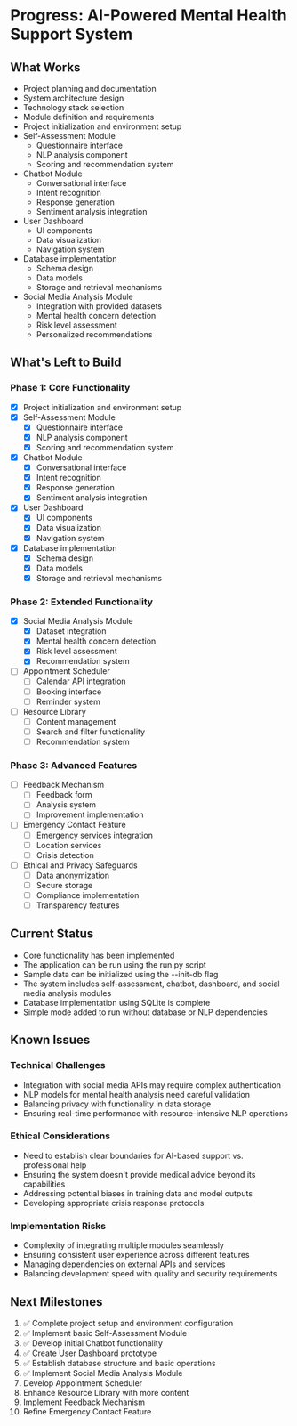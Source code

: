 # Progress: AI-Powered Mental Health Support System

## What Works
- Project planning and documentation
- System architecture design
- Technology stack selection
- Module definition and requirements
- Project initialization and environment setup
- Self-Assessment Module
  - Questionnaire interface
  - NLP analysis component
  - Scoring and recommendation system
- Chatbot Module
  - Conversational interface
  - Intent recognition
  - Response generation
  - Sentiment analysis integration
- User Dashboard
  - UI components
  - Data visualization
  - Navigation system
- Database implementation
  - Schema design
  - Data models
  - Storage and retrieval mechanisms
- Social Media Analysis Module
  - Integration with provided datasets
  - Mental health concern detection
  - Risk level assessment
  - Personalized recommendations

## What's Left to Build

### Phase 1: Core Functionality
- [x] Project initialization and environment setup
- [x] Self-Assessment Module
  - [x] Questionnaire interface
  - [x] NLP analysis component
  - [x] Scoring and recommendation system
- [x] Chatbot Module
  - [x] Conversational interface
  - [x] Intent recognition
  - [x] Response generation
  - [x] Sentiment analysis integration
- [x] User Dashboard
  - [x] UI components
  - [x] Data visualization
  - [x] Navigation system
- [x] Database implementation
  - [x] Schema design
  - [x] Data models
  - [x] Storage and retrieval mechanisms

### Phase 2: Extended Functionality
- [x] Social Media Analysis Module
  - [x] Dataset integration
  - [x] Mental health concern detection
  - [x] Risk level assessment
  - [x] Recommendation system
- [ ] Appointment Scheduler
  - [ ] Calendar API integration
  - [ ] Booking interface
  - [ ] Reminder system
- [ ] Resource Library
  - [ ] Content management
  - [ ] Search and filter functionality
  - [ ] Recommendation system

### Phase 3: Advanced Features
- [ ] Feedback Mechanism
  - [ ] Feedback form
  - [ ] Analysis system
  - [ ] Improvement implementation
- [ ] Emergency Contact Feature
  - [ ] Emergency services integration
  - [ ] Location services
  - [ ] Crisis detection
- [ ] Ethical and Privacy Safeguards
  - [ ] Data anonymization
  - [ ] Secure storage
  - [ ] Compliance implementation
  - [ ] Transparency features

## Current Status
- Core functionality has been implemented
- The application can be run using the run.py script
- Sample data can be initialized using the --init-db flag
- The system includes self-assessment, chatbot, dashboard, and social media analysis modules
- Database implementation using SQLite is complete
- Simple mode added to run without database or NLP dependencies

## Known Issues

### Technical Challenges
- Integration with social media APIs may require complex authentication
- NLP models for mental health analysis need careful validation
- Balancing privacy with functionality in data storage
- Ensuring real-time performance with resource-intensive NLP operations

### Ethical Considerations
- Need to establish clear boundaries for AI-based support vs. professional help
- Ensuring the system doesn't provide medical advice beyond its capabilities
- Addressing potential biases in training data and model outputs
- Developing appropriate crisis response protocols

### Implementation Risks
- Complexity of integrating multiple modules seamlessly
- Ensuring consistent user experience across different features
- Managing dependencies on external APIs and services
- Balancing development speed with quality and security requirements

## Next Milestones
1. ✅ Complete project setup and environment configuration
2. ✅ Implement basic Self-Assessment Module
3. ✅ Develop initial Chatbot functionality
4. ✅ Create User Dashboard prototype
5. ✅ Establish database structure and basic operations
6. ✅ Implement Social Media Analysis Module
7. Develop Appointment Scheduler
8. Enhance Resource Library with more content
9. Implement Feedback Mechanism
10. Refine Emergency Contact Feature
